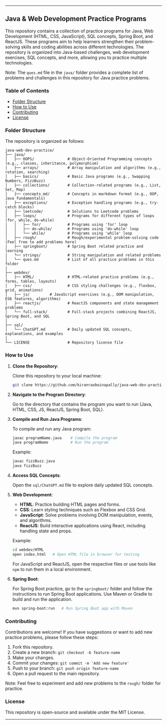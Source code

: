 
---

## Java & Web Development Practice Programs

This repository contains a collection of practice programs for Java, Web Development (HTML, CSS, JavaScript), SQL concepts, Spring Boot, and ReactJS. These programs aim to help learners strengthen their problem-solving skills and coding abilities across different technologies. The repository is organized into Java-based challenges, web development exercises, SQL concepts, and more, allowing you to practice multiple technologies.

Note: The `ques.md` file in the `java/` folder provides a complete list of problems and challenges in this repository for Java practice problems.

### Table of Contents

- [Folder Structure](#folder-structure)
- [How to Use](#how-to-use)
- [Contributing](#contributing)
- [License](#license)

### Folder Structure

The repository is organized as follows:

```
java-web-dev-practice/
├── java/
│   ├── OOPS/               # Object-Oriented Programming concepts (e.g., classes, inheritance, polymorphism)
│   ├── arrays/             # Array manipulation and algorithms (e.g., rotation, searching)
│   ├── basics/             # Basic Java programs (e.g., Swapping Numbers, FizzBuzz)
│   ├── collections/        # Collection-related programs (e.g., List, Set, Map)
│   ├── concepts_md/        # Concepts in markdown format (e.g., OOP, Java fundamentals)
│   ├── exceptions/         # Exception handling programs (e.g., try-catch blocks)
│   ├── leetcode/           # Solutions to Leetcode problems
│   ├── loops/              # Programs for different types of loops (for, while, do-while)
│   │   ├── for/            # Programs using 'for' loop
│   │   ├── do-while/       # Programs using 'do-while' loop
│   │   └── while/          # Programs using 'while' loop
│   ├── rough/              # Rough/experimental problem-solving code (Feel free to add problems here)
│   ├── springboot/         # Spring Boot related practice and learning
│   └── strings/            # String manipulation and related problems
│   └── ques.md             # List of all practice problems in this folder
│
├── webdev/
│   ├── HTML/               # HTML-related practice problems (e.g., forms, tables, layouts)
│   ├── css/                # CSS styling challenges (e.g., flexbox, grid, animations)
│   ├── js/         # JavaScript exercises (e.g., DOM manipulation, ES6 features, algorithms)
│   ├── reactjs/            # ReactJS components and state management problems
│   └── full-stack/         # Full-stack projects combining ReactJS, Spring Boot, and SQL
│
├── sql/
│   └── ChatGPT.md          # Daily updated SQL concepts, explanations, and examples
│
└── LICENSE                 # Repository license file
```

### How to Use

1. **Clone the Repository**:
   
   Clone this repository to your local machine:

   ```bash
   git clone https://github.com/kiranraoboinapally/java-web-dev-practice.git
   ```

2. **Navigate to the Program Directory**:

   Go to the directory that contains the program you want to run (Java, HTML, CSS, JS, ReactJS, Spring Boot, SQL).

3. **Compile and Run Java Programs**:
   
   To compile and run any Java program:
   
   ```bash
   javac programName.java    # Compile the program
   java programName          # Run the program
   ```

   Example:

   ```bash
   javac fizzBuzz.java
   java fizzBuzz
   ```

4. **Access SQL Concepts**:

   Open the `sql/ChatGPT.md` file to explore daily updated SQL concepts.

5. **Web Development**:
   
   - **HTML**: Practice building HTML pages and forms.
   - **CSS**: Learn styling techniques such as Flexbox and CSS Grid.
   - **JavaScript**: Solve problems involving DOM manipulation, events, and algorithms.
   - **ReactJS**: Build interactive applications using React, including handling state and props.

   Example:
   
   ```bash
   cd webdev/HTML
   open index.html   # Open HTML file in browser for testing
   ```

   For JavaScript and ReactJS, open the respective files or use tools like `npm` to run them in a local environment.

6. **Spring Boot**:

   For Spring Boot practice, go to the `springboot/` folder and follow the instructions to run Spring Boot applications. Use Maven or Gradle to build and run the application.

   ```bash
   mvn spring-boot:run   # Run Spring Boot app with Maven
   ```

### Contributing

Contributions are welcome! If you have suggestions or want to add new practice problems, please follow these steps:

1. Fork this repository.
2. Create a new branch: `git checkout -b feature-name`
3. Make your changes.
4. Commit your changes: `git commit -m 'Add new feature'`
5. Push to your branch: `git push origin feature-name`
6. Open a pull request to the main repository.

Note: Feel free to experiment and add new problems to the `rough/` folder for practice.

### License

This repository is open-source and available under the MIT License.

---
